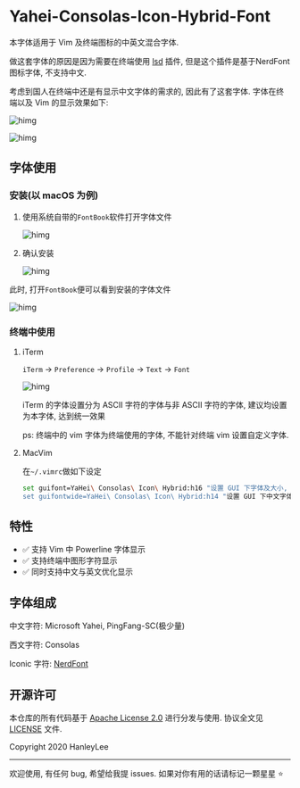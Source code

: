 # Yahei-Consolas-Icon-Hybrid-Font

本字体适用于 Vim 及终端图标的中英文混合字体.

做这套字体的原因是因为需要在终端使用 [lsd](https://github.com/Peltoche/lsd) 插件, 但是这个插件是基于NerdFont 图标字体, 不支持中文.

考虑到国人在终端中还是有显示中文字体的需求的, 因此有了这套字体. 字体在终端以及 Vim 的显示效果如下:

![himg](https://a.hanleylee.com/HKMS/2020-01-20-223603.png?x-oss-process=style/WaMa)

![himg](https://a.hanleylee.com/HKMS/2020-01-20-221736.png?x-oss-process=style/WaMa)

## 字体使用

### 安装(以 macOS 为例)

1. 使用系统自带的`FontBook`软件打开字体文件

    ![himg](https://a.hanleylee.com/HKMS/2020-02-03-043210.png?x-oss-process=style/WaMa)

2. 确认安装

    ![himg](https://a.hanleylee.com/HKMS/2020-02-03-043844.png?x-oss-process=style/WaMa)

此时, 打开`FontBook`便可以看到安装的字体文件

![himg](https://a.hanleylee.com/HKMS/2020-02-03-044119.png?x-oss-process=style/WaMa)

### 终端中使用

1. iTerm

    `iTerm` → `Preference` → `Profile` → `Text` → `Font`

    ![himg](https://a.hanleylee.com/HKMS/2020-02-03-044341.jpg?x-oss-process=style/WaMa)

    iTerm 的字体设置分为 ASCII 字符的字体与非 ASCII 字符的字体, 建议均设置为本字体, 达到统一效果

    ps: 终端中的 vim 字体为终端使用的字体, 不能针对终端 vim 设置自定义字体.

2. MacVim

    在`~/.vimrc`做如下设定

    ```bash
    set guifont=YaHei\ Consolas\ Icon\ Hybrid:h16 "设置 GUI 下字体及大小, 针对 MacVim 进行设置
    set guifontwide=YaHei\ Consolas\ Icon\ Hybrid:h14 "设置 GUI 下中文字体及大小, 针对 MacVim 进行设置
    ```

## 特性

- ✅ 支持 Vim 中 Powerline 字体显示
- ✅ 支持终端中图形字符显示
- ✅ 同时支持中文与英文优化显示

## 字体组成

中文字符: Microsoft Yahei, PingFang-SC(极少量)

西文字符: Consolas

Iconic 字符: [NerdFont](https://github.com/ryanoasis/nerd-fonts)

## 开源许可

本仓库的所有代码基于 [Apache License 2.0](http://www.apache.org/licenses/LICENSE-2.0) 进行分发与使用. 协议全文见 [LICENSE](https://github.com/HanleyLee/Yahei-Consolas-Icon-Hybrid-Font/blob/master/LICENSE) 文件.

Copyright 2020 HanleyLee

---

欢迎使用, 有任何 bug, 希望给我提 issues. 如果对你有用的话请标记一颗星星 ⭐️
